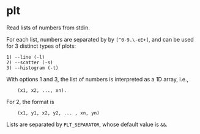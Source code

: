 # plt

Read lists of numbers from stdin.

For each list, numbers are separated by by `[^0-9.\-eE+]`, and can be used for 3
distinct types of plots:

    1) --line (-l)
    2) --scatter (-s)
    3) --histogram (-t)

With options 1 and 3, the list of numbers is interpreted as a 1D array, i.e.,

```
    (x1, x2, ..., xn).
```

For 2, the format is

```
    (x1, y1, x2, y2, ... , xn, yn)
```

Lists are separated by `PLT_SEPARATOR`, whose default value is `&&`.
